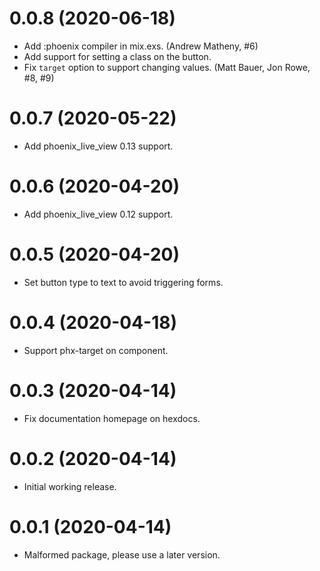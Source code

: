 # 0.0.8 (2020-06-18)

* Add :phoenix compiler in mix.exs. (Andrew Matheny, #6)
* Add support for setting a class on the button.
* Fix `target` option to support changing values.
  (Matt Bauer, Jon Rowe, #8, #9)

# 0.0.7 (2020-05-22)

* Add phoenix_live_view 0.13 support.

# 0.0.6 (2020-04-20)

* Add phoenix_live_view 0.12 support.

# 0.0.5 (2020-04-20)

* Set button type to text to avoid triggering forms.

# 0.0.4 (2020-04-18)

* Support phx-target on component.

# 0.0.3 (2020-04-14)

* Fix documentation homepage on hexdocs.

# 0.0.2 (2020-04-14)

* Initial working release.

# 0.0.1 (2020-04-14)

* Malformed package, please use a later version.
